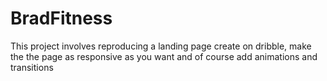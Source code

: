 # BradFitness
This project involves reproducing a landing page create on dribble, make the the page as responsive as you want and of course add animations and transitions

